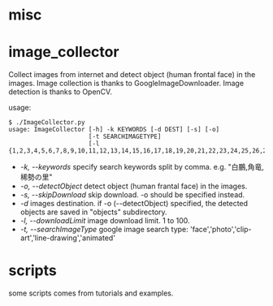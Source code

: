 # misc

# image_collector

Collect images from internet and detect object (human frontal face) in the images.
Image collection is thanks to GoogleImageDownloader. Image detection is thanks to OpenCV.

usage:
```
$ ./ImageCollector.py 
usage: ImageCollector [-h] -k KEYWORDS [-d DEST] [-s] [-o]
                      [-t SEARCHIMAGETYPE]
                      [-l {1,2,3,4,5,6,7,8,9,10,11,12,13,14,15,16,17,18,19,20,21,22,23,24,25,26,27,28,29,30,31,32,33,34,35,36,37,38,39,40,41,42,43,44,45,46,47,48,49,50,51,52,53,54,55,56,57,58,59,60,61,62,63,64,65,66,67,68,69,70,71,72,73,74,75,76,77,78,79,80,81,82,83,84,85,86,87,88,89,90,91,92,93,94,95,96,97,98,99,100}]
```

 - *-k, --keywords* specify search keywords split by comma. e.g. "白鵬,角竜,稀勢の里"
 - *-o, --detectObject* detect object (human frantal face) in the images.
 - *-s, --skipDownload* skip download. -o should be specified instead.
 - *-d* images destination. if -o (--detectObject) specified, the detected objects are saved in "objects" subdirectory.
 - *-l, --downloadLimit* image download limit. 1 to 100.
 - *-t, --searchImageType* google image search type: 'face','photo','clip-art','line-drawing','animated'

# scripts

some scripts comes from tutorials and examples.
